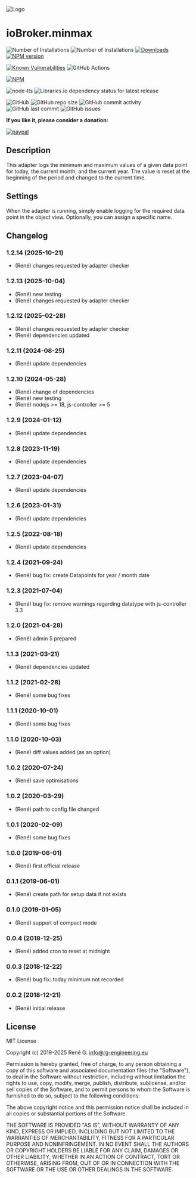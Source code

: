 ![Logo](admin/minmax.png)
# ioBroker.minmax

![Number of Installations](http://iobroker.live/badges/minmax-installed.svg) ![Number of Installations](http://iobroker.live/badges/minmax-stable.svg)
[![Downloads](https://img.shields.io/npm/dm/iobroker.minmax.svg)](https://www.npmjs.com/package/iobroker.minmax)
[![NPM version](http://img.shields.io/npm/v/iobroker.minmax.svg)](https://www.npmjs.com/package/iobroker.minmax)

[![Known Vulnerabilities](https://snyk.io/test/github/rg-engineering/ioBroker.minmax/badge.svg)](https://snyk.io/test/github/rg-engineering/ioBroker.minmax)
![GitHub Actions](https://github.com/rg-engineering/ioBroker.minmax/workflows/Test%20and%20Release/badge.svg)

[![NPM](https://nodei.co/npm/iobroker.minmax.png?downloads=true)](https://nodei.co/npm/iobroker.minmax/)

![node-lts](https://img.shields.io/node/v-lts/iobroker.minmax?style=flat-square)
![Libraries.io dependency status for latest release](https://img.shields.io/librariesio/release/npm/iobroker.minmax?label=npm%20dependencies&style=flat-square)


![GitHub](https://img.shields.io/github/license/rg-engineering/ioBroker.minmax?style=flat-square)
![GitHub repo size](https://img.shields.io/github/repo-size/rg-engineering/ioBroker.minmax?logo=github&style=flat-square)
![GitHub commit activity](https://img.shields.io/github/commit-activity/m/rg-engineering/ioBroker.minmax?logo=github&style=flat-square)
![GitHub last commit](https://img.shields.io/github/last-commit/rg-engineering/ioBroker.minmax?logo=github&style=flat-square)
![GitHub issues](https://img.shields.io/github/issues/rg-engineering/ioBroker.minmax?logo=github&style=flat-square)



**If you like it, please consider a donation:**
                                                                          
[![paypal](https://www.paypalobjects.com/en_US/DK/i/btn/btn_donateCC_LG.gif)](https://www.paypal.com/donate/?hosted_button_id=34ESBMJ932QZC) 

## Description
This adapter logs the minimum and maximum values of a given data point for today, the current month, and the current year.
The value is reset at the beginning of the period and changed to the current time.

## Settings
When the adapter is running, simply enable logging for the required data point in the object view. Optionally, you can assign a specific name.

## Changelog
<!--
  Placeholder for the next version (at the beginning of the line):
  ### **WORK IN PROGRESS**
-->
### 1.2.14 (2025-10-21)
* (René) changes requested by adapter checker

### 1.2.13 (2025-10-04)
* (René) new testing
* (René) changes requested by adapter checker

### 1.2.12 (2025-02-28)
* (René) changes requested by adapter checker
* (René) dependencies updated

### 1.2.11 (2024-08-25)
* (René) update dependencies

### 1.2.10 (2024-05-28)
* (René) change of dependencies
* (René) new testing
* (René) nodejs >= 18, js-controller >= 5

### 1.2.9 (2024-01-12)
* (René) update dependencies

### 1.2.8 (2023-11-19)
* (René) update dependencies

### 1.2.7 (2023-04-07)
* (René) update dependencies

### 1.2.6 (2023-01-31)
* (René) update dependencies

### 1.2.5 (2022-08-18)
* (René) update dependencies

### 1.2.4 (2021-09-24)
* (René) bug fix: create Datapoints for year / month date

### 1.2.3 (2021-07-04)
* (René) bug fix: remove warnings regarding datatype with js-controller 3.3

### 1.2.0 (2021-04-28)
* (René) admin 5 prepared

### 1.1.3 (2021-03-21)
* (René) dependencies updated

### 1.1.2 (2021-02-28)
* (René) some bug fixes

### 1.1.1 (2020-10-01)
* (René) some bug fixes

### 1.1.0 (2020-10-03)
* (René) diff values added (as an option)

### 1.0.2 (2020-07-24)
* (René) save optimisations

### 1.0.2 (2020-03-29)
* (René) path to config file changed

### 1.0.1 (2020-02-09)
* (René) some bug fixes

### 1.0.0 (2019-06-01)
* (René) first official release

### 0.1.1 (2019-06-01)
* (René) create path for setup data if not exists

### 0.1.0 (2019-01-05)
* (René) support of compact mode

### 0.0.4 (2018-12-25)
* (René) added cron to reset at midnight

### 0.0.3 (2018-12-22)
* (René) bug fix: today minimum not recorded

### 0.0.2 (2018-12-21)
* (René) initial release

## License

MIT License

Copyright (c) 2019-2025 René G. <info@rg-engineering.eu>

Permission is hereby granted, free of charge, to any person obtaining a copy
of this software and associated documentation files (the "Software"), to deal
in the Software without restriction, including without limitation the rights
to use, copy, modify, merge, publish, distribute, sublicense, and/or sell
copies of the Software, and to permit persons to whom the Software is
furnished to do so, subject to the following conditions:

The above copyright notice and this permission notice shall be included in all
copies or substantial portions of the Software.

THE SOFTWARE IS PROVIDED "AS IS", WITHOUT WARRANTY OF ANY KIND, EXPRESS OR
IMPLIED, INCLUDING BUT NOT LIMITED TO THE WARRANTIES OF MERCHANTABILITY,
FITNESS FOR A PARTICULAR PURPOSE AND NONINFRINGEMENT. IN NO EVENT SHALL THE
AUTHORS OR COPYRIGHT HOLDERS BE LIABLE FOR ANY CLAIM, DAMAGES OR OTHER
LIABILITY, WHETHER IN AN ACTION OF CONTRACT, TORT OR OTHERWISE, ARISING FROM,
OUT OF OR IN CONNECTION WITH THE SOFTWARE OR THE USE OR OTHER DEALINGS IN THE
SOFTWARE.
